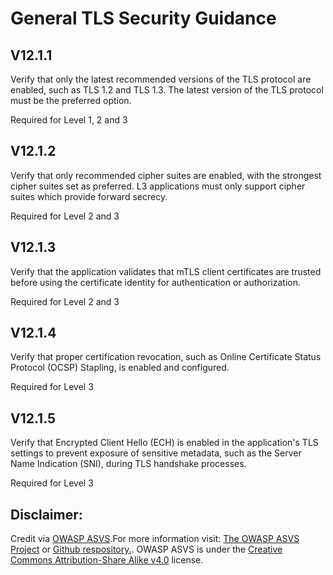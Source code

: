 #  General TLS Security Guidance
## V12.1.1

Verify that only the latest recommended versions of the TLS protocol are enabled, such as TLS 1.2 and TLS 1.3. The latest version of the TLS protocol must be the preferred option.

Required for Level 1, 2 and 3

## V12.1.2

Verify that only recommended cipher suites are enabled, with the strongest cipher suites set as preferred. L3 applications must only support cipher suites which provide forward secrecy.

Required for Level 2 and 3

## V12.1.3

Verify that the application validates that mTLS client certificates are trusted before using the certificate identity for authentication or authorization.

Required for Level 2 and 3

## V12.1.4

Verify that proper certification revocation, such as Online Certificate Status Protocol (OCSP) Stapling, is enabled and configured.

Required for Level 3

## V12.1.5

Verify that Encrypted Client Hello (ECH) is enabled in the application's TLS settings to prevent exposure of sensitive metadata, such as the Server Name Indication (SNI), during TLS handshake processes.

Required for Level 3

## Disclaimer:

Credit via [OWASP ASVS](https://owasp.org/www-project-application-security-verification-standard/).For more information visit: [The OWASP ASVS Project](https://owasp.org/www-project-application-security-verification-standard/) or [Github respository.](https://github.com/OWASP/ASVS). OWASP ASVS is under the [Creative Commons Attribution-Share Alike v4.0](https://github.com/OWASP/ASVS/blob/v5.0.0/LICENSE.md) license.

